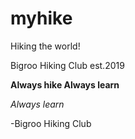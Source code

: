 # myhike

Hiking the world!

Bigroo Hiking Club est.2019

**Always hike Always learn**

*Always learn*

-Bigroo Hiking Club
